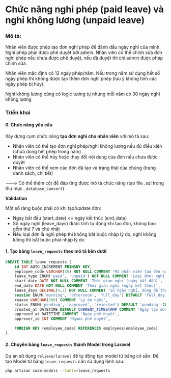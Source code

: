 # Chức năng nghỉ phép (paid leave) và nghỉ không lương (unpaid leave)

### Mô tả:

Nhân viên được phép tạo đơn nghỉ phép để đánh dấu ngày nghỉ của mình.
Nghỉ phép phải được phê duyệt bởi admin.
Nhân viên có thể chỉnh sửa đơn nghỉ phép nếu chưa được phê duyệt, nếu đã duyệt thì chỉ admin được phép chỉnh sửa.

Nhân viên mặc định có 12 ngày phép/năm. Nếu trong năm sử dụng hết số ngày phép thì không được tạo thêm đơn nghỉ phép (lưu ý không tính các ngày phép bị hủy).

Nghỉ không lương cũng có logic tương tự nhưng mỗi năm có 30 ngày nghỉ không lương


### Triển khai

#### 0. Chức năng yêu cầu

Xây dựng cụm chức năng **tạo đơn nghỉ cho nhân viên** với mô tả sau:

- Nhân viên có thể tạo đơn nghỉ phép/nghỉ không lương nếu đủ điều kiện (chưa dùng hết phép trong năm)
- Nhân viên có thể hủy hoặc thay đổi nội dung của đơn nếu chưa được duyệt
- Nhân viên có thể xem các đơn đã tạo và trạng thái của chúng (trang danh sách, chi tiết)

---> Có thể thêm cột để đáp ứng được mô tả chức năng (tạo file .sql trong thư mục `_database_convert`)

**Validation**

Một số ràng buộc phải có khi tạo/update đơn:

- Ngày bắt đầu (start_date) <= ngày kết thúc (end_date)
- Số ngày nghỉ (leave_days) được tính tự động khi tạo đơn, không bao gồm thứ 7 và chủ nhật
- Nếu loại đơn là nghỉ phép thì không bắt buộc nhập lý do, nghỉ không lương thì bắt buộc phải nhập lý do


#### 1. Tạo bảng `leave_requests` theo mô tả bên dưới

```SQL
CREATE TABLE leave_requests (
    id INT AUTO_INCREMENT PRIMARY KEY,
    employee_code VARCHAR(30) NOT NULL COMMENT 'Mã nhân viên tạo đơn nghỉ phép',
    leave_type ENUM('paid', 'unpaid') NOT NULL COMMENT 'Loại đơn: nghỉ phép/nghỉ không lương',
    start_date DATE NOT NULL COMMENT 'Thời gian nghỉ (ngày bắt đầu)',
    end_date DATE NOT NULL COMMENT 'Thời gian nghỉ (ngày kết thúc)',
    leave_days DECIMAL(4,2) NOT NULL COMMENT 'Số ngày nghỉ, dùng để thống kê, không tính thứ 7, chủ nhật',
    session ENUM('morning', 'afternoon', 'full_day') DEFAULT 'full_day' COMMENT 'Nghỉ sáng, chiều hay cả ngày',
    reason VARCHAR(500) COMMENT 'Lý do nghỉ',
    status ENUM('pending', 'approved', 'rejected') DEFAULT 'pending' COMMENT 'Trạng thái của đơn',
    created_at DATETIME DEFAULT CURRENT_TIMESTAMP COMMENT 'Ngày tạo đơn',
    approved_at DATETIME COMMENT 'Ngày phê duyệt',
    approver_id INT COMMENT 'Người phê duyệt', 
    
    FOREIGN KEY (employee_code) REFERENCES employees(employee_code)
)
```

#### 2. Chuyển bảng `leave_requests` thành Model trong Laravel

Dự án sử dụng `reliese/laravel` để tự động tạo model từ bảng có sẵn. Để tạo Model từ bảng `leave_requests` cần sử dụng lệnh sau:

```bash
php artisan code:models --table=leave_requests

```
